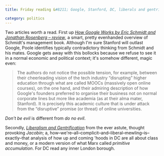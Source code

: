 ```yaml
---
title: Friday reading &#8211; Google, Stanford, DC, liberals and gentrification

category: politics
---
```


Two articles worth a read. First up <cite>[How Google Works by Eric Schmidt and Jonathan Rosenberg &#8211; review](http://www.theguardian.com/books/2014/sep/26/how-google-works-eric-schmidt-jonathan-rosenberg-review)</cite>, a smart, pretty evenhanded overview of Schmidt's management book. Although I'm sure Stanford will outlast Google, Poole identifies typically contradictory thinking from Schmidt and his mates. Google gets away with this bollocks because we refuse to see it in a normal economic and political context; it's somehow different, magic even:

> The authors do not notice the possible tension, for example, between their cheerleading vision of the tech industry &#8220;disrupting&#8221; higher education through what are called MOOCs (massively open online courses), on the one hand, and their admiring description of how Google's founders preferred to organise their business not on normal corporate lines but more like academia (as at their alma mater, Stanford). It is precisely this academic culture that is under attack from the &#8220;disruptive&#8221; promise (or threat) of online universities.

_Don't be evil_ is different from _do no evil_.

Secondly, _[Liberalism and Gentrification](https://www.jacobinmag.com/2014/09/liberalism-and-gentrification/)_ from the ever astute, thought provoking <cite>Jacobin</cite>; a, how&#8211;we're&#8211;all&#8211;complicit&#8211;and&#8211;liberal&#8211;mewling&#8211;is&#8211;exactly&#8211;that analysis of how up and coming 'hoods in DC are all about class and money, or a modern version of what Marx called _primitive accumulation_. For DC read any inner London borough.
